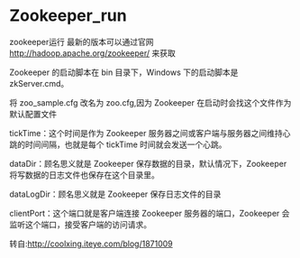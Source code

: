 # Zookeeper_run
zookeeper运行
最新的版本可以通过官网 http://hadoop.apache.org/zookeeper/      来获取

Zookeeper 的启动脚本在 bin 目录下，Windows 下的启动脚本是 zkServer.cmd。

将 zoo_sample.cfg 改名为 zoo.cfg,因为 Zookeeper 在启动时会找这个文件作为默认配置文件

tickTime：这个时间是作为 Zookeeper 服务器之间或客户端与服务器之间维持心跳的时间间隔，也就是每个 tickTime 时间就会发送一个心跳。

dataDir：顾名思义就是 Zookeeper 保存数据的目录，默认情况下，Zookeeper 将写数据的日志文件也保存在这个目录里。

dataLogDir：顾名思义就是 Zookeeper 保存日志文件的目录

clientPort：这个端口就是客户端连接 Zookeeper 服务器的端口，Zookeeper 会监听这个端口，接受客户端的访问请求。



转自:http://coolxing.iteye.com/blog/1871009
